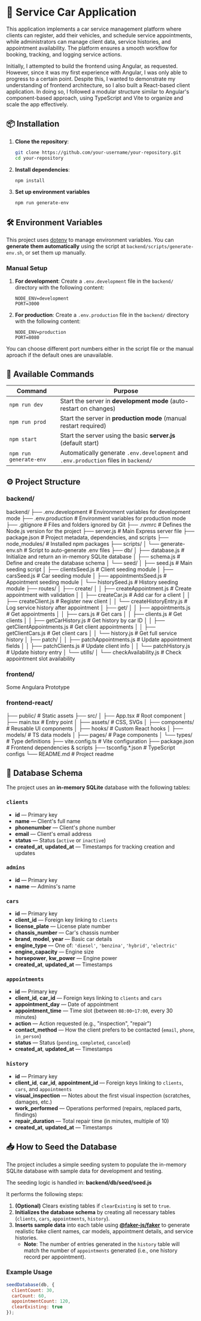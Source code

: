 # 🚗 Service Car Application

This application implements a car service management platform where clients can register, add their vehicles, and schedule service appointments, while administrators can manage client data, service histories, and appointment availability. The platform ensures a smooth workflow for booking, tracking, and logging service actions.

Initially, I attempted to build the frontend using Angular, as requested. However, since it was my first experience with Angular, I was only able to progress to a certain point. Despite this, I wanted to demonstrate my understanding of frontend architecture, so I also built a React-based client application. In doing so, I followed a modular structure similar to Angular's component-based approach, using TypeScript and Vite to organize and scale the app effectively.

## 📦 Installation

1. **Clone the repository**:
   ```bash
   git clone https://github.com/your-username/your-repository.git
   cd your-repository

2. **Install dependencies**:
    ```bash
    npm install
3. **Set up environment variables**
    ```bash
    npm run generate-env

## 🛠 Environment Variables
This project uses [dotenv](https://github.com/motdotla/dotenv) to manage environment variables.
You can **generate them automatically** using the script at `backend/scripts/generate-env.sh`, or set them up manually.

### Manual Setup
1. **For development**: Create a `.env.development` file in the `backend/` directory with the following content:
    ```
    NODE_ENV=development
    PORT=3000
    ```

2. **For production**: Create a `.env.production` file in the `backend/` directory with the following content:
    ```
    NODE_ENV=production
    PORT=8080
    ```

You can choose different port numbers either in the script file or the manual aproach if the default ones are unavailable.

## 🚀 Available Commands

| Command        | Purpose                                                        |
|----------------|----------------------------------------------------------------|
| `npm run dev`  | Start the server in **development mode** (auto-restart on changes) |
| `npm run prod` | Start the server in **production mode** (manual restart required) |
| `npm start`    | Start the server using the basic **server.js** (default start)  |
| `npm run generate-env`| Automatically generate `.env.development` and `.env.production` files in `backend/` |


## ⚙️ Project Structure

### backend/
backend/
├── .env.development     # Environment variables for development mode
├── .env.production      # Environment variables for production mode
├── .gitignore           # Files and folders ignored by Git
├── .nvmrc               # Defines the Node.js version for the project
├── server.js            # Main Express server file
├── package.json         # Project metadata, dependencies, and scripts
├── node_modules/        # Installed npm packages
├── scripts/
│   └── generate-env.sh  # Script to auto-generate .env files
├── db/
│   ├── database.js          # Initialize and return an in-memory SQLite database
│   ├── schema.js            # Define and create the database schema
│   └── seed/
│       ├── seed.js          # Main seeding script
│       ├── clientsSeed.js   # Client seeding module
│       ├── carsSeed.js      # Car seeding module
│       ├── appointmentsSeed.js # Appointment seeding module
│       └── historySeed.js   # History seeding module
├── routes/
│   ├── create/
│   │   ├── createAppointment.js    # Create appointment with validation
│   │   ├── createCar.js            # Add car for a client
│   │   ├── createClient.js         # Register new client
│   │   └── createHistoryEntry.js   # Log service history after appointment
│   ├── get/
│   │   ├── appointments.js         # Get appointments
│   │   ├── cars.js                 # Get cars
│   │   ├── clients.js              # Get clients
│   │   ├── getCarHistory.js        # Get history by car ID
│   │   ├── getClientAppointments.js # Get client appointments
│   │   ├── getClientCars.js        # Get client cars
│   │   └── history.js              # Get full service history
│   ├── patch/
│   │   ├── patchAppointments.js    # Update appointment fields
│   │   ├── patchClients.js         # Update client info
│   │   └── patchHistory.js         # Update history entry
│   └── utills/
│       └── checkAvailability.js   # Check appointment slot availability
### frontend/  
Some Angulara Prototype 

### frontend-react/
├── public/                 # Static assets
├── src/
│   ├── App.tsx             # Root component
│   ├── main.tsx            # Entry point
│   ├── assets/             # CSS, SVGs
│   ├── components/         # Reusable UI components
│   ├── hooks/              # Custom React hooks
│   ├── models/             # TS data models
│   ├── pages/              # Page components
│   └── types/              # Type definitions
├── vite.config.ts          # Vite configuration
├── package.json            # Frontend dependencies & scripts
├── tsconfig.*.json         # TypeScript configs
└── README.md               # Project readme

## 📄 Database Schema

The project uses an **in-memory SQLite** database with the following tables:

### `clients`
- **id** — Primary key
- **name** — Client's full name
- **phonenumber** — Client's phone number
- **email** — Client's email address
- **status** — Status (`active` or `inactive`)
- **created_at**, **updated_at** — Timestamps for tracking creation and updates

### `admins`
- **id** — Primary key
- **name** — Admins's name

### `cars`
- **id** — Primary key
- **client_id** — Foreign key linking to `clients`
- **license_plate** — License plate number
- **chassis_number** — Car's chassis number
- **brand**, **model**, **year** — Basic car details
- **engine_type** — One of: `'diesel'`, `'benzina'`, `'hybrid'`, `'electric'`
- **engine_capacity** — Engine size
- **horsepower**, **kw_power** — Engine power
- **created_at**, **updated_at** — Timestamps

### `appointments`
- **id** — Primary key
- **client_id**, **car_id** — Foreign keys linking to `clients` and `cars`
- **appointment_day** — Date of appointment
- **appointment_time** — Time slot (between `08:00`–`17:00`, every 30 minutes)
- **action** — Action requested (e.g., "inspection", "repair")
- **contact_method** — How the client prefers to be contacted (`email`, `phone`, `in_person`)
- **status** — Status (`pending`, `completed`, `canceled`)
- **created_at**, **updated_at** — Timestamps

### `history`
- **id** — Primary key
- **client_id**, **car_id**, **appointment_id** — Foreign keys linking to `clients`, `cars`, and `appointments`
- **visual_inspection** — Notes about the first visual inspection (scratches, damages, etc.)
- **work_performed** — Operations performed (repairs, replaced parts, findings)
- **repair_duration** — Total repair time (in minutes, multiple of 10)
- **created_at**, **updated_at** — Timestamps

## 📥 How to Seed the Database

The project includes a simple seeding system to populate the in-memory SQLite database with sample data for development and testing.

The seeding logic is handled in: **backend/db/seed/seed.js**

It performs the following steps:  
1. **(Optional)** Clears existing tables if `clearExisting` is set to `true`.  
2. **Initializes the database schema** by creating all necessary tables (`clients`, `cars`, `appointments`, `history`).  
3. **Inserts sample data** into each table using **[@faker-js/faker](https://github.com/faker-js/faker)** to generate realistic fake client names, car models, appointment details, and service histories.  
   - **Note**: The number of entries generated in the `history` table will match the number of `appointments` generated (i.e., one history record per appointment).


### Example Usage
```javascript
seedDatabase(db, { 
  clientCount: 30, 
  carCount: 60, 
  appointmentCount: 120, 
  clearExisting: true 
});
